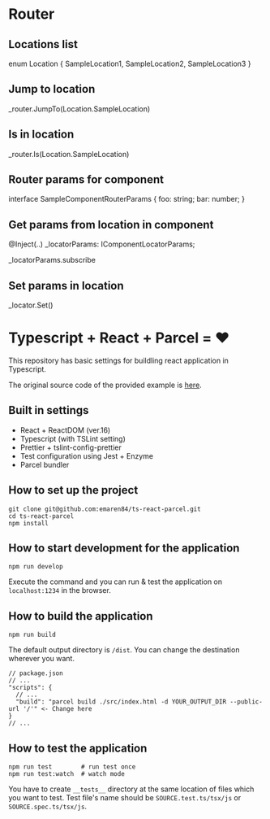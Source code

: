 # Router

## Locations list

enum Location
{
    SampleLocation1,
    SampleLocation2,
    SampleLocation3
}

## Jump to location

_router.JumpTo(Location.SampleLocation)

## Is in location

_router.Is(Location.SampleLocation)

## Router params for component

interface SampleComponentRouterParams
{
    foo: string;
    bar: number;
}

## Get params from location in component

@Inject(..) _locatorParams: IComponentLocatorParams<SampleComponentParams>;

_locatorParams.subscribe

## Set params in location

_locator.Set()





# Typescript + React + Parcel = ❤️ 

This repository has basic settings for buildling react application in Typescript.

The original source code of the provided example is [here](https://github.com/kentcdodds/advanced-react-patterns/blob/master/14-use-control-props/index.html).

## Built in settings

- React + ReactDOM (ver.16)
- Typescript (with TSLint setting)
- Prettier + tslint-config-prettier
- Test configuration using Jest + Enzyme
- Parcel bundler

## How to set up the project

```
git clone git@github.com:emaren84/ts-react-parcel.git
cd ts-react-parcel
npm install
```

## How to start development for the application

    npm run develop

Execute the command and you can run & test the application on `localhost:1234` in the browser.

## How to build the application

    npm run build

The default output directory is `/dist`. You can change the destination wherever you want.

```
// package.json
// ...
"scripts": {
  // ...
  "build": "parcel build ./src/index.html -d YOUR_OUTPUT_DIR --public-url '/'" <- Change here
}
// ...
```

## How to test the application

    npm run test        # run test once
    npm run test:watch  # watch mode

You have to create `__tests__` directory at the same location of files which you want to test.
Test file's name should be `SOURCE.test.ts/tsx/js` or `SOURCE.spec.ts/tsx/js`.
